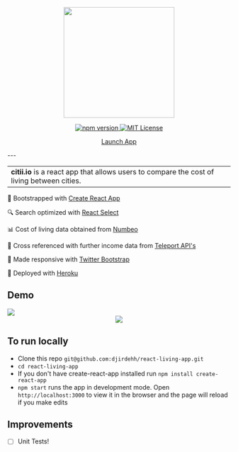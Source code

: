 <div align="center">
<p>
<img src="https://github.com/djirdehh/react-living-app/blob/master/src/citii_logo.png" width="250"/>
</p>

<p>
<a href="https://www.npmjs.com/package/npm">
  <img alt="npm version" src="https://img.shields.io/npm/v/npm.svg?colorB=32cd32" />
</a>

<a href="https://opensource.org/licenses/MIT">
  <img alt="MIT License" src="https://img.shields.io/github/license/mashape/apistatus.svg" />
</a>
</p>

<p><a href="http://www.citii.io" class="btn btn-primary btn-md">Launch App</a></p>
</div>
---
<p align='center'>
<table>
<tr>
<td>
<strong>citii.io</strong> is a react app that allows users to compare the cost of living between cities.
</td>
</tr>
</table>
</p>

🔩 Bootstrapped with [Create React App](https://github.com/facebookincubator/create-react-app)

🔍 Search optimized with [React Select](https://github.com/JedWatson/react-select)

📊 Cost of living data obtained from [Numbeo](https://www.numbeo.com/cost-of-living/)

🎈 Cross referenced with further income data from [Teleport API's](https://developers.teleport.org/api/)

📱 Made responsive with [Twitter Bootstrap](http://getbootstrap.com/)

🎉 Deployed with [Heroku](https://blog.heroku.com/deploying-react-with-zero-configuration)

## Demo
<img src="https://github.com/djirdehh/react-living-app/blob/master/src/citii-movie.gif" />

<div align="center">
  <img src="https://cloud.githubusercontent.com/assets/12476938/22233667/d440002a-e1bf-11e6-903b-21fedb84c1c3.png"/>
</div>

## To run locally
* Clone this repo `git@github.com:djirdehh/react-living-app.git`
* `cd react-living-app`
* If you don't have create-react-app installed run `npm install create-react-app`
* `npm start` runs the app in development mode. Open `http://localhost:3000` to view it in the browser and the page will reload if you make edits

## Improvements
- [ ] Unit Tests!
